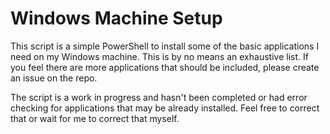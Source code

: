 # Windows Machine Setup
This script is a simple PowerShell to install some of the basic applications I need on my Windows machine. This is by no means an exhaustive list. If you feel there are more applications that should be included, please create an issue on the repo. 

The script is a work in progress and hasn't been completed or had error checking for applications that may be already installed. Feel free to correct that or wait for me to correct that myself.